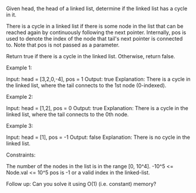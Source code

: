 Given head, the head of a linked list, determine if the linked list has a
cycle in it.

There is a cycle in a linked list if there is some node in the list that can
be reached again by continuously following the next pointer. Internally, pos
is used to denote the index of the node that tail's next pointer is connected
to. Note that pos is not passed as a parameter.

Return true if there is a cycle in the linked list. Otherwise, return
false.


Example 1:


Input: head = [3,2,0,-4], pos = 1
Output: true
Explanation: There is a cycle in the linked list, where the tail connects to
the 1st node (0-indexed).


Example 2:


Input: head = [1,2], pos = 0
Output: true
Explanation: There is a cycle in the linked list, where the tail connects to
the 0th node.


Example 3:


Input: head = [1], pos = -1
Output: false
Explanation: There is no cycle in the linked list.



Constraints:


The number of the nodes in the list is in the range [0, 10^4].
-10^5 <= Node.val <= 10^5
pos is -1 or a valid index in the linked-list.



Follow up: Can you solve it using O(1) (i.e. constant) memory?



